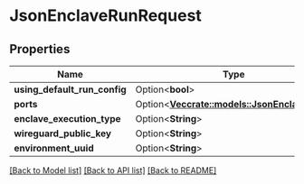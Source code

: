 # JsonEnclaveRunRequest

## Properties

Name | Type | Description | Notes
------------ | ------------- | ------------- | -------------
**using_default_run_config** | Option<**bool**> |  | [optional]
**ports** | Option<[**Vec<crate::models::JsonEnclavePort>**](json_EnclavePort.md)> |  | [optional]
**enclave_execution_type** | Option<**String**> |  | [optional]
**wireguard_public_key** | Option<**String**> |  | [optional]
**environment_uuid** | Option<**String**> |  | [optional]

[[Back to Model list]](../README.md#documentation-for-models) [[Back to API list]](../README.md#documentation-for-api-endpoints) [[Back to README]](../README.md)


